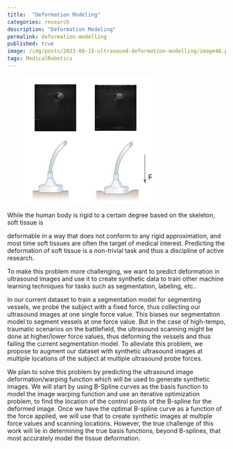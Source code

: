 ```yaml
---
title:  "Deformation Modeling"
categories: research
description: "Deformation Modeling"
permalink: deformation-modelling
published: true
image: /img/posts/2023-08-15-ultrasound-deformation-modelling/image46.png
tags: MedicalRobotics
---
```


<figure>
 <img src="/img/posts/2023-08-15-ultrasound-deformation-modelling/image46.png" alt="" />
</figure>

While the human body is rigid to a certain degree based on the skeleton, soft tissue is

deformable in a way that does not conform to any rigid approximation, and most time soft tissues are often the target of medical interest.  Predicting the deformation of soft tissue is a non-trivial task and thus a discipline of active research.

To make this problem more challenging, we want to predict deformation in ultrasound images and use it to create synthetic data to train other machine learning techniques for tasks such as segmentation, labeling, etc..

In our current dataset to train a  segmentation model for segmenting vessels, we probe the subject with a fixed force, thus collecting our ultrasound images at one single force value. This biases our segmentation model to segment vessels at one force value. But in the case of high-tempo, traumatic scenarios on the battlefield, the ultrasound scanning might be done at higher/lower force values, thus deforming the vessels and thus failing the current segmentation model. To alleviate this problem, we propose to augment our dataset with synthetic ultrasound images at multiple locations of the subject at multiple ultrasound probe forces.

We plan to solve this problem by predicting the ultrasound image deformation/warping function which will be used to generate synthetic images. We will start by using B-Spline curves as the basis function to model the image warping function and use an iterative optimization problem, to find the location of the control points of the B-spline for the deformed image. Once we have the optimal B-spline curve as a function of the force applied, we will use that to create synthetic images at multiple force values and scanning locations. However, the true challenge of this work will lie in determining the true basis functions, beyond B-splines, that most accurately model the tissue deformation.